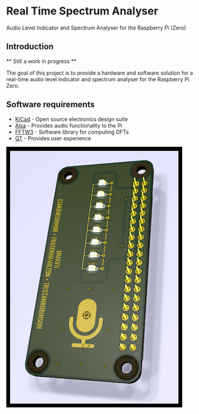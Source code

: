 # Real Time Spectrum Analyser

Audio Level Indicator and Spectrum Analyser for the Raspberry Pi (Zero)

## Introduction

** Still a work in progress **

The goal of this project is to provide a hardware and software solution for a real-time audio level indicator and spectrum analyser for the Raspberry Pi Zero.

## Software requirements

* [KiCad](http://kicad-pcb.org/) - Open source electronics design suite
* [Alsa](https://www.alsa-project.org/) - Provides audio functionality to the Pi
* [FFTW3](http://www.fftw.org/) - Software library for computing DFTs
* [QT](https://www.qt.io/) - Provides user experience


![Alt text](/project/source/hardware/kicad/_plot/png/rtep-audio-spectrum-analyser-ray-traced.png?raw=true)

